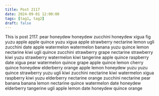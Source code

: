 ```yaml
---
title: Post 2117
date: 2024-09-01 12:00:00
tags: [tag1, tag2]
draft: false
---
```

This is post 2117.
pear
honeydew
honeydew
zucchini
honeydew
xigua
fig
yuzu
apple
apple
quince
yuzu
xigua
apple
strawberry
nectarine
lemon
ugli
zucchini
date
apple
watermelon
watermelon
banana
yuzu
quince
lemon
nectarine
kiwi
ugli
quince
zucchini
strawberry
grape
nectarine
strawberry
kiwi
yuzu
strawberry
watermelon
kiwi
tangerine
apple
quince
raspberry
date
xigua
pear
watermelon
quince
grape
apple
quince
lemon
cherry
quince
honeydew
elderberry
orange
apple
lemon
honeydew
yuzu
yuzu
quince
strawberry
yuzu
ugli
kiwi
zucchini
nectarine
kiwi
watermelon
xigua
raspberry
kiwi
yuzu
elderberry
nectarine
orange
zucchini
nectarine
pear
banana
banana
lemon
nectarine
quince
watermelon
date
honeydew
elderberry
tangerine
ugli
apple
lemon
date
honeydew
quince
orange
